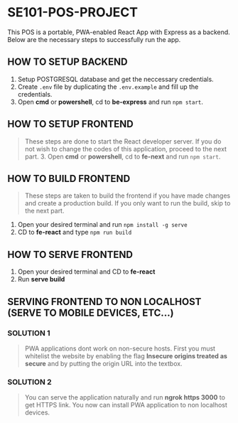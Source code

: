 # SE101-POS-PROJECT

This POS is a portable, PWA-enabled React App with Express as a backend. Below are the necessary steps to successfully run the app.

## HOW TO SETUP BACKEND

1. Setup POSTGRESQL database and get the neccessary credentials.
2. Create `.env` file by duplicating the `.env.example` and fill up the credentials.
3. Open **cmd** or **powershell**, cd to **be-express** and run `npm start`.

## HOW TO SETUP FRONTEND

> These steps are done to start the React developer server. If you do not wish to change the codes of this application, proceed to the next part. 3. Open **cmd** or **powershell**, cd to **fe-next** and run `npm start`.

## HOW TO BUILD FRONTEND

> These steps are taken to build the frontend if you have made changes and create a production build. If you only want to run the build, skip to the next part.

1. Open your desired terminal and run `npm install -g serve`
2. CD to **fe-react** and type `npm run build`

## HOW TO SERVE FRONTEND

1. Open your desired terminal and CD to **fe-react**
2. Run **serve build**

## SERVING FRONTEND TO NON LOCALHOST (SERVE TO MOBILE DEVICES, ETC...)

### SOLUTION 1

> PWA applications dont work on non-secure hosts. First you must whitelist the website by enabling the flag **Insecure origins treated as secure** and by putting the origin URL into the textbox.

### SOLUTION 2

> You can serve the application naturally and run **ngrok https 3000** to get HTTPS link. You now can install PWA application to non localhost devices.
